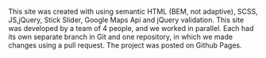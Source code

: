  This site was created with using semantic HTML (BEM, not adaptive), SCSS, JS,jQuery, Stick Slider, Google Maps Api and jQuery validation. This site was developed by a team of 4 people, and we worked in parallel. Each had its own separate branch in Git and one repository, in which we made changes using a pull request. The project was posted on Github Pages.
